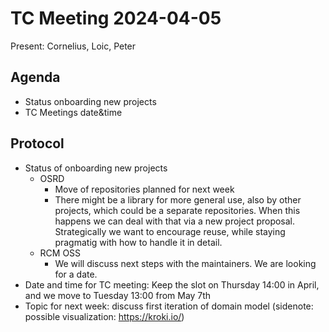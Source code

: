 # TC Meeting 2024-04-05

Present: Cornelius, Loic, Peter

## Agenda

* Status onboarding new projects
* TC Meetings date&time

## Protocol

* Status of onboarding new projects
  * OSRD
    * Move of repositories planned for next week
    * There might be a library for more general use, also by other projects, which could be a separate repositories. When this happens we can deal with that via a new project proposal. Strategically we want to encourage reuse, while staying pragmatig with how to handle it in detail.
  * RCM OSS
    * We will discuss next steps with the maintainers. We are looking for a date.
* Date and time for TC meeting: Keep the slot on Thursday 14:00 in April, and we move to Tuesday 13:00 from May 7th
* Topic for next week: discuss first iteration of domain model (sidenote: possible visualization: https://kroki.io/)
  
